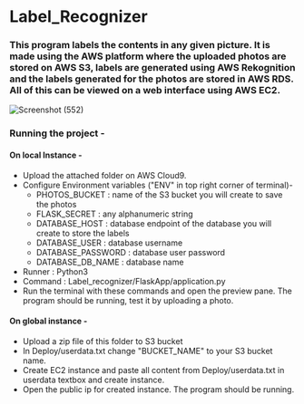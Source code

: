 # Label_Recognizer
### This program labels the contents in any given picture. It is made using the AWS platform where the uploaded photos are stored on AWS S3, labels are generated using AWS Rekognition and the labels generated for the photos are stored in AWS RDS. All of this can be viewed on a web interface using AWS EC2.

![Screenshot (552)](https://user-images.githubusercontent.com/28104166/99189260-5d56c280-2786-11eb-9879-dc182932fd68.png)

### Running the project -
#### On local Instance - 
- Upload the attached folder on AWS Cloud9.
- Configure Environment variables ("ENV" in top right corner of terminal)-
  - PHOTOS_BUCKET : name of the S3 bucket you will create to save the photos
  - FLASK_SECRET : any alphanumeric string
  - DATABASE_HOST : database endpoint of the database you will create to store the labels 
  - DATABASE_USER : database username 
  - DATABASE_PASSWORD : database user password
  - DATABASE_DB_NAME : database name 
- Runner : Python3
- Command : Label_recognizer/FlaskApp/application.py
- Run the terminal with these commands and open the preview pane. The program should be running, test it by uploading a photo.

#### On global instance - 
- Upload a zip file of this folder to S3 bucket
- In Deploy/userdata.txt change "BUCKET_NAME" to your S3 bucket name.
- Create EC2 instance and paste all content from Deploy/userdata.txt in userdata textbox and create instance.
- Open the public ip for created instance. The program should be running. 



